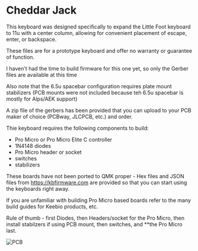 # Cheddar Jack

This keyboard was designed specifically to expand the Little Foot keyboard to 11u with a center column, allowing for convenient placement of escape, enter, or backspace.

These files are for a prototype keyboard and offer no warranty or guarantee of function.

I haven't had the time to build firmware for this one yet, so only the Gerber files are available at this time

Also note that the 6.5u spacebar configuration requires plate mount stabilizers (PCB mounts were not included because teh 6.5u spacebar is mostly for Alps/AEK support)

A zip file of the gerbers has been provided that you can upload to your PCB maker of choice (PCBway, JLCPCB, etc.) and order.

Thie keyboard requires the following components to build:
* Pro Micro or Pro Micro Elite C controller
* 1N4148 diodes
* Pro Micro header or socket
* switches
* stabilizers

These boards have not been ported to QMK proper - Hex files and JSON files from https://kbfirmware.com are provided so that you can start using the keyboards right away.

If you are unfamiliar with building Pro Micro based boards refer to the many build guides for Keebio products, etc. 

Rule of thumb - first Diodes, then Headers/socket for the Pro Micro, then install stabilzers if using PCB mount, then switches, and **the Pro Micro last.


![PCB](cheddar.jpeg)


